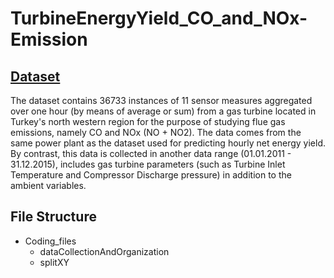# TurbineEnergyYield_CO_and_NOx-Emission

## [Dataset](https://archive.ics.uci.edu/ml/datasets/Gas+Turbine+CO+and+NOx+Emission+Data+Set)
The dataset contains 36733 instances of 11 sensor measures aggregated over one hour (by means of average or sum) from a gas turbine located in Turkey's north western region for the purpose of studying flue gas emissions, namely CO and NOx (NO + NO2). The data comes from the same power plant as the dataset used for predicting hourly net energy yield. By contrast, this data is collected in another data range (01.01.2011 - 31.12.2015), includes gas turbine parameters (such as Turbine Inlet Temperature and Compressor Discharge pressure) in addition to the ambient variables. 

## File Structure

- Coding_files
  - dataCollectionAndOrganization
  - splitXY
